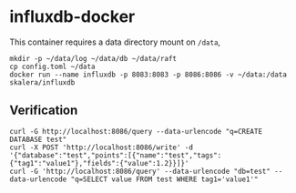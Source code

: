 influxdb-docker
===============

This container requires a data directory mount on `/data`,

    mkdir -p ~/data/log ~/data/db ~/data/raft
    cp config.toml ~/data
    docker run --name influxdb -p 8083:8083 -p 8086:8086 -v ~/data:/data skalera/influxdb

## Verification

    curl -G http://localhost:8086/query --data-urlencode "q=CREATE DATABASE test"
    curl -X POST 'http://localhost:8086/write' -d '{"database":"test","points":[{"name":"test","tags":{"tag1":"value1"},"fields":{"value":1.2}}]}'
    curl -G 'http://localhost:8086/query' --data-urlencode "db=test" --data-urlencode "q=SELECT value FROM test WHERE tag1='value1'"

